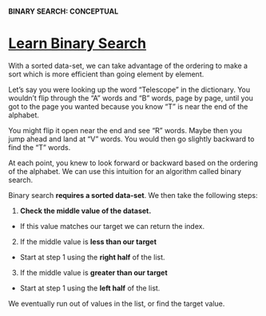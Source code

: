 #### BINARY SEARCH: CONCEPTUAL

# [Learn Binary Search](https://www.codecademy.com/courses/search-algorithms/lessons/binary-conceptual/exercises/introduction)

With a sorted data-set, we can take advantage of the ordering to make a sort which is more efficient than going element by element.

Let’s say you were looking up the word “Telescope” in the dictionary. 
You wouldn’t flip through the “A” words and “B” words, page by page, until you got to the page you wanted because you know “T” is near the end of the alphabet.

You might flip it open near the end and see “R” words. 
Maybe then you jump ahead and land at “V” words. 
You would then go slightly backward to find the “T” words.

At each point, you knew to look forward or backward based on the ordering of the alphabet. 
We can use this intuition for an algorithm called binary search.

Binary search **requires a sorted data-set**. 
We then take the following steps:
1. **Check the middle value of the dataset.**
  * If this value matches our target we can return the index.
2. If the middle value is **less than our target**
  * Start at step 1 using the **right half** of the list.
3. If the middle value is **greater than our target**
  * Start at step 1 using the **left half** of the list.

We eventually run out of values in the list, or find the target value.








